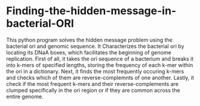 # Finding-the-hidden-message-in-bacterial-ORI
This python program solves the hidden message problem using the bacterial ori and genomic sequence. It Characterizes the bacterial ori by locating its DNaA boxes, which facilitates the beginning of genome replication. First of all, it takes the ori sequence of a bacterium and breaks it into k-mers of specified lengths, storing the frequency of each k-mer within the ori in a dictionary. Next, it finds the most frequently occuring k-mers and checks which of them are reverse-complemnts of one another. Lastly, it check if the most frequent k-mers and their reverse-complements are clumped specifically in the ori region or if they are common across the entire genome.
